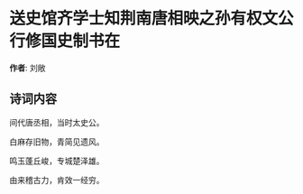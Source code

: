 # 送史馆齐学士知荆南唐相映之孙有权文公行修国史制书在

**作者**: 刘敞

## 诗词内容

间代唐丞相，当时太史公。

白麻存旧物，青简见遗风。

鸣玉蓬丘峻，专城楚泽雄。

由来稽古力，肯效一经穷。

